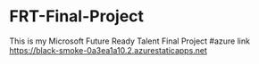 # FRT-Final-Project
This is my Microsoft Future Ready Talent Final Project
#azure link https://black-smoke-0a3ea1a10.2.azurestaticapps.net
